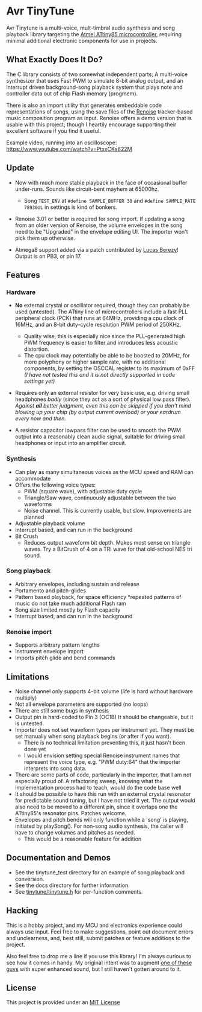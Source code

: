 Avr TinyTune
===

Avr Tinytune is a multi-voice, mult-timbral audio synthesis and song playback library targeting the [Atmel ATtiny85 microcontroller](http://www.atmel.com/devices/attiny85.aspx), requiring minimal additional electronic components for use in projects.

What Exactly Does It Do?
---

The C library consists of two somewhat independent parts; A multi-voice synthesizer that uses Fast PWM to simulate 8-bit analog output, and an interrupt driven background-song playback system that plays note and controller data out of chip Flash memory (progmem).

There is also an import utility that generates embeddable code representations of songs, using the save files of the [Renoise](http://www.renoise.com/) tracker-based music composition program as input. Renoise offers a demo version that is usable with this project; though I heartily encourage supporting their excellent software if you find it useful.

Example video, running into an oscilloscope: <a href="https://www.youtube.com/watch?v=PtxxCKs822M">https://www.youtube.com/watch?v=PtxxCKs822M</a>

Update
---
* Now with much more stable playback in the face of occasional buffer under-runs. Sounds like circuit-bent mayhem at 65000hz.
	* Song `TEST_ENV` at `#define SAMPLE_BUFFER 30` and `#define SAMPLE_RATE 78930UL` in settings is  kind of bonkers.

* Renoise 3.01 or better is required for song import. If updating a song from an older version of Renoise, the volume envelopes in the song need to be "Upgraded" in the envelope editing UI. The importer won't pick them up otherwise.

* Atmega8 support added via a patch contributed by <a href="https://github.com/lberezy">Lucas Berezy</a>! Output is on PB3, or pin 17.

Features
---

### Hardware

* **No** external crystal or oscillator required, though they can probably be used (untested). The ATtiny line of microcontrollers include a fast PLL peripheral clock (PCK) that runs at 64MHz, providing a cpu clock of 16MHz, and an 8-bit duty-cycle resolution PWM period of 250KHz.
	* Quality wise, this is especially nice since the PLL-generated high PWM frequency is easier to filter and introduces less acoustic distortion.
	* The cpu clock may potentially be able to be boosted to 20MHz, for more polyphony or higher sample rate, with no additional components, by setting the OSCCAL register to its maximum of 0xFF _(I have not tested this and it is not directly supported in code settings yet)_

* Requires only an external resistor for very basic use, e.g. driving small headphones _badly_ (since they act as a sort of physical low pass filter).  _Against **all** better judgment, even this can be skipped if you don't mind blowing up your chip (by output current overload) or your eardrum every now and then._

* A resistor capacitor lowpass filter can be used to smooth the PWM output into a reasonably clean audio signal, suitable for driving small headphones or input into an amplifier circuit.

### Synthesis
* Can play as many simultaneous voices as the MCU speed and RAM can accommodate
* Offers the following voice types:
	* PWM (square wave), with adjustable duty cycle
	* Triangle/Saw wave, continuously adjustable between the two waveforms
	* Noise channel. This is currently usable, but slow. Improvements are planned
* Adjustable playback volume
* Interrupt based, and can run in the background
* Bit Crush
	* Reduces output waveform bit depth. Makes most sense on triangle waves. Try a BitCrush of 4 on a TRI wave for that old-school NES tri sound.

### Song playback
* Arbitrary envelopes, including sustain and release
* Portamento and pitch-glides
* Pattern based playback, for space efficiency
	*repeated patterns of music do not take much additional Flash ram
* Song size limited mostly by Flash capacity
* Interrupt based, and can run in the background

### Renoise import
* Supports arbitrary pattern lengths
* Instrument envelope import
* Imports pitch glide and bend commands

Limitations
---
* Noise channel only supports 4-bit volume (life is hard without hardware multiply)
* Not all envelope parameters are supported (no loops)
* There are still some bugs in synthesis
* Output pin is hard-coded to Pin 3 (OC1B) It should be changeable, but it is untested.
* Importer does not set waveform types per instrument yet. They must be set manually when song playback begins (or after if you want).
	* There is no technical limitation preventing this, it just hasn't been done yet
	* I would envision setting special Renoise instrument names that represent the voice type, e.g. "PWM duty:64" that the importer interprets into song data.
* There are some parts of code, particularly in the importer, that I am not especially proud of. A refactoring sweep, knowing what the implementation process had to teach, would do the code base well
* It should be possible to have this run with an external crystal resonator for predictable sound tuning, but I have not tried it yet. The output would also need to be moved to a different pin, since it overlaps one the ATtiny85's resonator pins. Patches welcome.
* Envelopes and pitch bends will only function while a 'song' is playing, initiated by playSong(). For non-song audio synthesis, the caller will have to change volumes and pitches as needed.
	* This would be a reasonable feature for addition


Documentation and Demos
---
* See the tinytune_test directory for an example of song playback and conversion.
* See the docs directory for further information.
* See [tinytune/tinytune.h](tinytune/tinytune.h) for per-function comments.

Hacking
---
This is a hobby project, and my MCU and electronics experience could always use input. Feel free to make suggestions, point out document errors and unclearness, and, best still, submit patches or feature additions to the project.

Also feel free to drop me a line if you use this library! I'm always curious to see how it 
comes in handy. My original intent was to augment [one of these guys](http://www.otamatone.com/) with super enhanced sound, but I still haven't gotten around to it.

License
---
This project is provided under an [MIT License](LICENSE)
